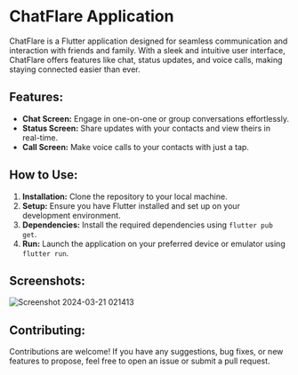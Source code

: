 # ChatFlare Application

ChatFlare is a Flutter application designed for seamless communication and interaction with friends and family. With a sleek and intuitive user interface, ChatFlare offers features like chat, status updates, and voice calls, making staying connected easier than ever.

## Features:

- **Chat Screen:** Engage in one-on-one or group conversations effortlessly.
- **Status Screen:** Share updates with your contacts and view theirs in real-time.
- **Call Screen:** Make voice calls to your contacts with just a tap.

## How to Use:

1. **Installation:** Clone the repository to your local machine.
2. **Setup:** Ensure you have Flutter installed and set up on your development environment.
3. **Dependencies:** Install the required dependencies using `flutter pub get`.
4. **Run:** Launch the application on your preferred device or emulator using `flutter run`.

## Screenshots:
![Screenshot 2024-03-21 021413](https://github.com/FahadFarooq40/ChatApp/assets/104043766/bda08d71-8b96-4f4b-815f-9d8ca91e0841)


## Contributing:

Contributions are welcome! If you have any suggestions, bug fixes, or new features to propose, feel free to open an issue or submit a pull request.


